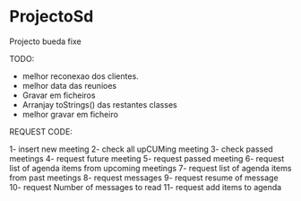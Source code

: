 ProjectoSd
==========

Projecto bueda fixe


TODO:

- melhor reconexao dos clientes.
- melhor data das reunioes
- Gravar em ficheiros
- Arranjay toStrings() das restantes classes
- melhor gravar em ficheiro


REQUEST CODE:

1- insert new meeting
2- check all upCUMing meeting
3- check passed meetings
4- request future meeting
5- request passed meeting
6- request list of agenda items from upcoming meetings
7- request list of agenda items from past meetings
8- request messages
9- request resume of message
10- request Number of messages to read
11- request add items to agenda